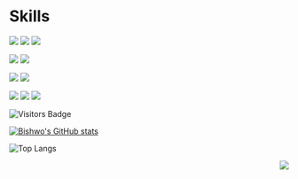 
# Skills


<p float="left">
<img src="https://img.shields.io/badge/HTML5-E34F26?style=for-the-badge&logo=html5&logoColor=white"  />
<img src="https://img.shields.io/badge/CSS3-1572B6?style=for-the-badge&logo=css3&logoColor=white" />
<img src="https://img.shields.io/badge/JavaScript-323330?style=for-the-badge&logo=javascript&logoColor=F7DF1E" />
</p>
<p float="left">
<img src="https://img.shields.io/badge/Tailwind_CSS-38B2AC?style=for-the-badge&logo=tailwind-css&logoColor=white" />
<img src="https://img.shields.io/badge/Vue.js-35495E?style=for-the-badge&logo=vuedotjs&logoColor=4FC08D" />
</p>
<p float="left">
<img src="https://img.shields.io/badge/MySQL-00000F?style=for-the-badge&logo=mysql&logoColor=white" />
<img src="https://img.shields.io/badge/SQLite-07405E?style=for-the-badge&logo=sqlite&logoColor=white" />
</p>
<p float="left">
<img src="https://img.shields.io/badge/C%2B%2B-00599C?style=for-the-badge&logo=c%2B%2B&logoColor=white" />
<img src="https://img.shields.io/badge/Node.js-339933?style=for-the-badge&logo=nodedotjs&logoColor=white" />
<img src="https://img.shields.io/badge/QT-339933?style=for-the-badge&logo=QT&logoColor=white" />
</p>
<p align="right">


![Visitors Badge](https://komarev.com/ghpvc/?username=bishwo-dahal)

</p>

[![Bishwo's GitHub stats](https://github-readme-stats.vercel.app/api?username=bishwo-dahal&theme=dark)](https://github.com/bishwo-dahal/github-readme-stats)


![Top Langs](https://github-readme-stats.vercel.app/api/top-langs/?username=bishwo-dahal&layout=compact&theme=dark)

<p align="right">
<a href="https://www.youtube.com/watch?v=dQw4w9WgXcQ">
<img src="https://img.shields.io/badge/-Are%20you%20a%20Nerd%3F-blue"/>
</a>
</p>

